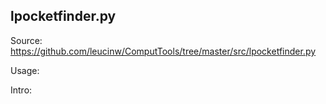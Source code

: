 ## lpocketfinder.py

Source: https://github.com/leucinw/ComputTools/tree/master/src/lpocketfinder.py

Usage:

Intro:

